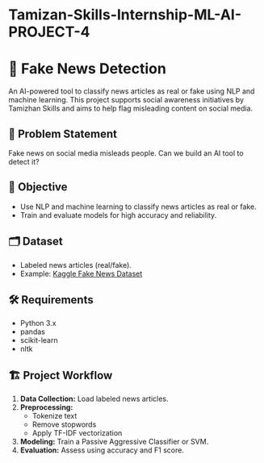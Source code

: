 # Tamizan-Skills-Internship-ML-AI-PROJECT-4
# 📰 Fake News Detection

An AI-powered tool to classify news articles as real or fake using NLP and machine learning. This project supports social awareness initiatives by Tamizhan Skills and aims to help flag misleading content on social media.
## 🚩 Problem Statement
Fake news on social media misleads people. Can we build an AI tool to detect it?

## 🎯 Objective
- Use NLP and machine learning to classify news articles as real or fake.
- Train and evaluate models for high accuracy and reliability.

## 🗂️ Dataset
- Labeled news articles (real/fake).
- Example: [Kaggle Fake News Dataset](https://www.kaggle.com/datasets/clmentbisaillon/fake-and-real-news-dataset)

## 🛠️ Requirements
- Python 3.x
- pandas
- scikit-learn
- nltk

## 🏗️ Project Workflow
1. **Data Collection:** Load labeled news articles.
2. **Preprocessing:** 
    - Tokenize text
    - Remove stopwords
    - Apply TF-IDF vectorization
3. **Modeling:** Train a Passive Aggressive Classifier or SVM.
4. **Evaluation:** Assess using accuracy and F1 score.

